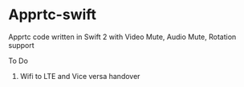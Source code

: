 # Apprtc-swift
Apprtc code written in Swift 2 with Video Mute, Audio Mute, Rotation support

To Do

1) Wifi to LTE and Vice versa handover
